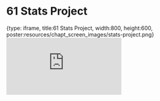 # 61 Stats Project
 
{type: iframe, title:61 Stats Project, width:800, height:600, poster:resources/chapt_screen_images/stats-project.png}
![](https://datatrail-jhu.github.io/DataTrail/no_toc/stats-project.html)
 

 
